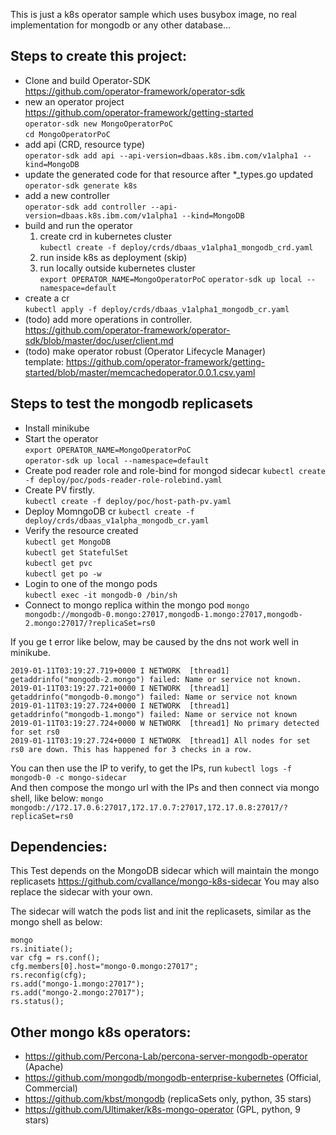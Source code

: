 This is just a k8s operator sample which uses busybox image, no real implementation for mongodb or any other database...

## Steps to create this project:
- Clone and build Operator-SDK  
    https://github.com/operator-framework/operator-sdk  
- new an operator project  
    https://github.com/operator-framework/getting-started  
    `operator-sdk new MongoOperatorPoC`    
	 `cd MongoOperatorPoC`
- add api (CRD, resource type)  
	`operator-sdk add api --api-version=dbaas.k8s.ibm.com/v1alpha1 --kind=MongoDB`
- update the generated code for that resource after *_types.go updated  
    `operator-sdk generate k8s`
- add a new controller  
    `operator-sdk add controller --api-version=dbaas.k8s.ibm.com/v1alpha1 --kind=MongoDB`
- build and run the operator  
   1. create crd in kubernetes cluster  
	    `kubectl create -f deploy/crds/dbaas_v1alpha1_mongodb_crd.yaml`
	2. run inside k8s as deployment (skip)  
	3. run locally outside kubernetes cluster  
    `export OPERATOR_NAME=MongoOperatorPoC`
	`operator-sdk up local --namespace=default`  
- create a cr  
    `kubectl apply -f deploy/crds/dbaas_v1alpha1_mongodb_cr.yaml`
- (todo) add more operations in controller.  
    https://github.com/operator-framework/operator-sdk/blob/master/doc/user/client.md	
- (todo) make operator robust (Operator Lifecycle Manager)  
    template: https://github.com/operator-framework/getting-started/blob/master/memcachedoperator.0.0.1.csv.yaml


## Steps to test the mongodb replicasets
- Install minikube
- Start the operator  
`export OPERATOR_NAME=MongoOperatorPoC`  
`operator-sdk up local --namespace=default`  
- Create pod reader role and role-bind for mongod sidecar
`kubectl create -f deploy/poc/pods-reader-role-rolebind.yaml`
- Create PV firstly.  
`kubectl create -f deploy/poc/host-path-pv.yaml`
- Deploy MomngoDB cr
`kubectl create -f deploy/crds/dbaas_v1alpha_mongodb_cr.yaml`
- Verify the resource created  
`kubectl get MongoDB`  
`kubectl get StatefulSet`  
`kubectl get pvc`  
`kubectl get po -w`
- Login to one of the mongo pods  
`kubectl exec -it mongodb-0 /bin/sh`
- Connect to mongo replica within the mongo pod
`mongo mongodb://mongodb-0.mongo:27017,mongodb-1.mongo:27017,mongodb-2.mongo:27017/?replicaSet=rs0`

If you ge t error like below, may be caused by the dns not work well in minikube.  
```
2019-01-11T03:19:27.719+0000 I NETWORK  [thread1]   getaddrinfo("mongodb-2.mongo") failed: Name or service not known. 
2019-01-11T03:19:27.721+0000 I NETWORK  [thread1] getaddrinfo("mongodb-0.mongo") failed: Name or service not known
2019-01-11T03:19:27.724+0000 I NETWORK  [thread1] getaddrinfo("mongodb-1.mongo") failed: Name or service not known
2019-01-11T03:19:27.724+0000 W NETWORK  [thread1] No primary detected for set rs0
2019-01-11T03:19:27.724+0000 I NETWORK  [thread1] All nodes for set rs0 are down. This has happened for 3 checks in a row.
```
You can then use the IP to verify, to get the IPs, run 
`kubectl logs -f mongodb-0 -c mongo-sidecar`  
And then compose the mongo url with the IPs and then connect via mongo shell, like below:
`mongo mongodb://172.17.0.6:27017,172.17.0.7:27017,172.17.0.8:27017/?replicaSet=rs0`

## Dependencies:
This Test depends on the MongoDB sidecar which will maintain the mongo replicasets
https://github.com/cvallance/mongo-k8s-sidecar You may also replace the sidecar with your own.

The sidecar will watch the pods list and init the replicasets, similar as the mongo shell as below:
```
mongo
rs.initiate();
var cfg = rs.conf();
cfg.members[0].host="mongo‑0.mongo:27017";
rs.reconfig(cfg);
rs.add("mongo‑1.mongo:27017");
rs.add("mongo‑2.mongo:27017");
rs.status();
```

## Other mongo k8s operators:

- https://github.com/Percona-Lab/percona-server-mongodb-operator (Apache)
- https://github.com/mongodb/mongodb-enterprise-kubernetes (Official, Commercial)
- https://github.com/kbst/mongodb (replicaSets only, python, 35 stars)
- https://github.com/Ultimaker/k8s-mongo-operator (GPL, python, 9 stars)

